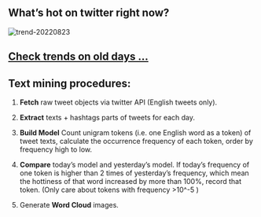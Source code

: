 ## What’s hot on twitter right now?

![trend-20220823][wordcloud]

[wordcloud]: https://raw.githubusercontent.com/xdqc/tweet-trend-everyday/master/word-cloud/trend-20220823.png?token=AF5V4P7ADR6KQBZ4CEDTNIK6AXRMU "trend-20220823"

## [Check trends on old days ...](https://github.com/xdqc/tweet-trend-everyday/tree/master/word-cloud)

## Text mining procedures:

1. **Fetch** raw tweet objects via twitter API (English tweets only).

2. **Extract** texts + hashtags parts of tweets for each day.

3. **Build Model** Count unigram tokens (i.e. one English word as a token) of tweet texts, calculate the occurrence frequency of each token, order by frequency high to low.

4. **Compare** today’s model and yesterday’s model. If today’s frequency of one token is higher than 2 times of yesterday’s frequency, which mean the hottiness of that word increased by more than 100%, record that token. (Only care about tokens with frequency >10^-5 )

5. Generate **Word Cloud** images.
